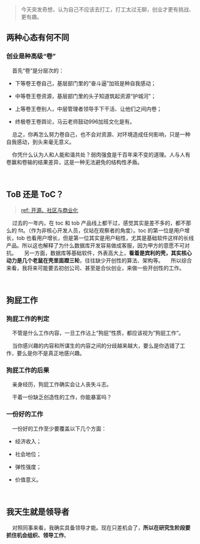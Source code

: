 > 今天突发奇想，认为自己不应该去打工，打工太过无聊，创业才更有挑战、更有趣。

## 两种心态有何不同

### 创业是种高级“卷”

    首先“卷”是分层次的：

- 下等卷王卷自己，基层部门里的“奋斗逼”加班是种自我感动；

- 中等卷王卷资源，基层部门里的头子知道筑起资源“护城河”；

- 上等卷王卷别人，中层管理者领导手下干活、让他们之间内卷；

- 终极卷王卷舆论，马云老师鼓动996加班文化是有。

    总之，你再怎么努力卷自己，也不会对资源、对环境造成任何影响，只是一种自我感动，到头来毫无意义。

    你凭什么认为人和人能和谐共处？弱肉强食是千百年来不变的道理。人与人有卷赢和卷输的结果差异，这是一种无法避免的结构性矛盾。

    

## ToB 还是 ToC？

> [ref: 开源、社区与商业化](https://zhuanlan.zhihu.com/p/623850781 )


    过去的一年内，在 toc 和 tob 产品线上都干过，感觉其实是差不多的，都不那么的 fit。（作为非核心开发人员，仅站在观察者的角度）。toc 的第一位是用户增长，tob 也看用户增长，但是第一位其实是用户粘性，尤其是基础软件这样的长线产品。所以这也解释了为什么数据库开发容易做成客服，因为甲方的意愿不可对抗。
    另一方面，数据库等基础软件，外表高大上，**看着是宾利的壳，其实核心动力是几个老鼠在壳里面蹬三轮**，往往缺少开创性的算法、架构等。
    所以综合来看，我将来可能要去初创公司、甚至是合伙创业，来做一些开创性的工作。

    

## 狗屁工作

### 狗屁工作的判定

    不管是什么工作内容，一旦工作沾上“狗屁”性质，都应该视为“狗屁工作”。

    当你感兴趣的内容和所谋生的内容之间的分歧越来越大，要么是你选错了工作，要么是你不是真正地感兴趣。

### 狗屁工作的后果

    亲身经历，狗屁工作确实会让人丧失斗志。

    干着一份缺乏创造性的工作，你能暴富吗？

### 一份好的工作

    一份好的工作至少要覆盖以下几个方面：

- 经济收入；

- 社会地位；

- 弹性强度；

- 价值意义。

    

## 我天生就是领导者

    对照同事来看，我确实具备领导才能。现在只差机会了，**所以在研究生阶段要抓住机会组织、领导工作**。
